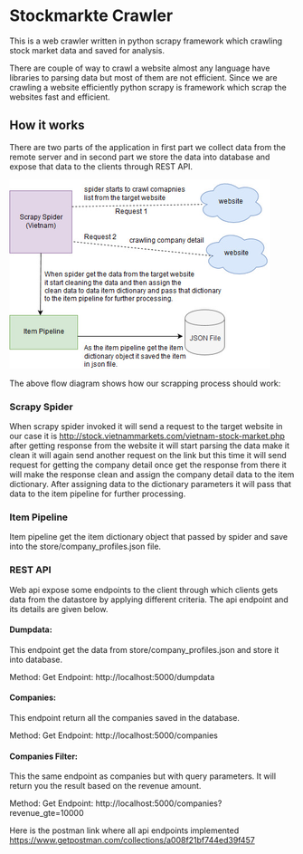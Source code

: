 # Stockmarkte Crawler
This is a web crawler written in python scrapy framework which crawling stock market data and saved for analysis.

There are couple of way to crawl a website almost any language have libraries to parsing data but most of them are not efficient. Since we are crawling a website efficiently python scrapy is framework which scrap the websites fast and efficient.

## How it works
There are two parts of the application in first part we collect data from the remote server and in second part we store the data into database and expose that data to the clients through REST API.

![flow diagram](https://github.com/MasoodRehman/stockmarkte-bot/blob/master/store/flowdiagram.jpg)

The above flow diagram shows how our scrapping process should work:

### Scrapy Spider
When scrapy spider invoked it will send a request to the target website in our case it is http://stock.vietnammarkets.com/vietnam-stock-market.php after getting response from the website it will start parsing the data make it clean it will again send another request on the link but this time it will send request for getting the company detail once get the response from there it will make the response clean and assign the company detail data to the item dictionary. After assigning data to the dictionary parameters it will pass that data to the item pipeline for further processing.

### Item Pipeline
Item pipeline get the item dictionary object that passed by spider and save into the store/company_profiles.json file.

### REST API
Web api expose some endpoints to the client through which clients gets data from the datastore by applying different criteria. The api endpoint and its details are given below.

#### Dumpdata:
This endpoint get the data from store/company_profiles.json and store it into database.

Method: Get
Endpoint: http://localhost:5000/dumpdata

#### Companies:
This endpoint return all the companies saved in the database.

Method: Get
Endpoint: http://localhost:5000/companies

#### Companies Filter:
This the same endpoint as companies but with query parameters. It will return you the result based on the revenue amount.

Method: Get
Endpoint: http://localhost:5000/companies?revenue_gte=10000 


Here is the postman link where all api endpoints implemented
https://www.getpostman.com/collections/a008f21bf744ed39f457
